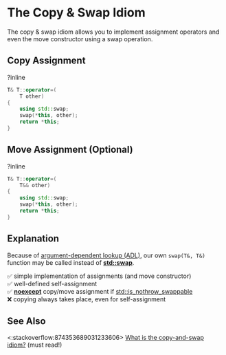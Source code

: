 # The Copy & Swap Idiom

The copy & swap idiom allows you to implement assignment operators and even the move constructor using a swap operation.

## Copy Assignment
?inline
```cpp
T& T::operator=(
    T other)
{
    using std::swap;
    swap(*this, other);
    return *this;
}
```

## Move Assignment (Optional)
?inline
```cpp
T& T::operator=(
    T&& other)
{
    using std::swap;
    swap(*this, other);
    return *this;
}
```

## Explanation

Because of [argument-dependent lookup (ADL)](https://en.cppreference.com/w/cpp/language/adl),
our own `swap(T&, T&)` function may be called instead of
**[std::swap](https://en.cppreference.com/w/cpp/algorithm/swap)**.

✅ simple implementation of assignments (and move constructor)  
✅ well-defined self-assignment  
✅ **[noexcept](https://en.cppreference.com/w/cpp/language/noexcept)** copy/move assignment
if [std::is_nothrow_swappable<T>](https://en.cppreference.com/w/cpp/types/is_swappable)  
❌ copying always takes place, even for self-assignment

## See Also
<:stackoverflow:874353689031233606>
[What is the copy-and-swap idiom?](https://stackoverflow.com/a/3279550/5740428) (must read!)
